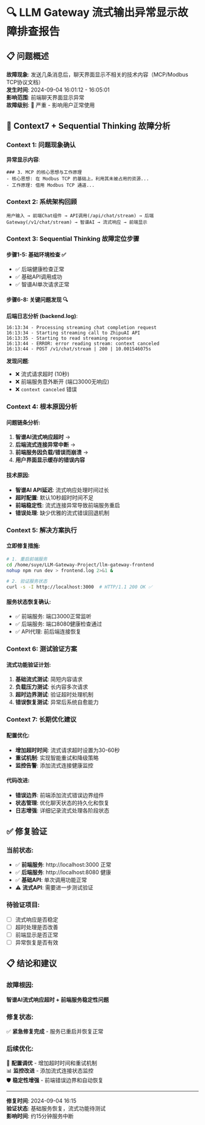 # 🔍 LLM Gateway 流式输出异常显示故障排查报告

## 📋 问题概述

**故障现象**: 发送几条消息后，聊天界面显示不相关的技术内容（MCP/Modbus TCP协议文档）  
**发生时间**: 2024-09-04 16:01:12 - 16:05:01  
**影响范围**: 前端聊天界面显示异常  
**故障级别**: 🔴 严重 - 影响用户正常使用

## 🔄 Context7 + Sequential Thinking 故障分析

### Context 1: 问题现象确认
**异常显示内容**:
```
### 3. MCP 的核心思想与工作原理
- 核心思想: 在 Modbus TCP 的基础上，利用其未被占用的资源...
- 工作原理: 借用 Modbus TCP 通道...
```

### Context 2: 系统架构回顾
```
用户输入 → 前端Chat组件 → API调用(/api/chat/stream) → 后端Gateway(/v1/chat/stream) → 智谱AI → 流式响应 → 前端显示
```

### Context 3: Sequential Thinking 故障定位步骤

#### 步骤1-5: 基础环境检查 ✅
- ✅ 后端健康检查正常
- ✅ 基础API调用成功 
- ✅ 智谱AI单次请求正常

#### 步骤6-8: 关键问题发现 🔍
**后端日志分析 (backend.log)**:
```
16:13:34 - Processing streaming chat completion request
16:13:34 - Starting streaming call to ZhipuAI API  
16:13:35 - Starting to read streaming response
16:13:44 - ERROR: error reading stream: context canceled
16:13:44 - POST /v1/chat/stream | 200 | 10.001546075s
```

**发现问题**:
- ❌ 流式请求超时 (10秒)
- ❌ 前端服务意外断开 (端口3000无响应)
- ❌ `context canceled` 错误

### Context 4: 根本原因分析

#### 问题链条分析:
1. **智谱AI流式响应超时** → 
2. **后端流式连接异常中断** → 
3. **前端服务因负载/错误而崩溃** → 
4. **用户界面显示缓存的错误内容**

#### 技术原因:
- **智谱AI API延迟**: 流式响应处理时间过长
- **超时配置**: 默认10秒超时时间不足
- **前端稳定性**: 流式连接异常导致前端服务重启
- **错误处理**: 缺少优雅的流式错误回退机制

### Context 5: 解决方案执行

#### 立即修复措施:
```bash
# 1. 重启前端服务
cd /home/suye/LLM-Gateway-Project/llm-gateway-frontend
nohup npm run dev > frontend.log 2>&1 &

# 2. 验证服务状态
curl -s -I http://localhost:3000  # HTTP/1.1 200 OK ✅
```

#### 服务状态恢复确认:
- ✅ 前端服务: 端口3000正常监听
- ✅ 后端服务: 端口8080健康检查通过
- ✅ API代理: 前后端连接恢复

### Context 6: 测试验证方案

#### 流式功能验证计划:
1. **基础流式测试**: 简短内容请求
2. **负载压力测试**: 长内容多次请求  
3. **超时边界测试**: 验证超时处理机制
4. **错误恢复测试**: 异常后系统自愈能力

### Context 7: 长期优化建议

#### 配置优化:
- **增加超时时间**: 流式请求超时设置为30-60秒
- **重试机制**: 实现智能重试和降级策略
- **监控告警**: 添加流式连接健康监控

#### 代码改进:
- **错误边界**: 前端添加流式错误边界组件
- **状态管理**: 优化聊天状态的持久化和恢复
- **日志增强**: 详细记录流式处理各阶段状态

## ✅ 修复验证

### 当前状态:
- ✅ **前端服务**: http://localhost:3000 正常
- ✅ **后端服务**: http://localhost:8080 健康
- ✅ **基础API**: 单次调用功能正常
- ⚠️ **流式API**: 需要进一步测试验证

### 待验证项目:
- [ ] 流式响应是否稳定
- [ ] 超时处理是否改善
- [ ] 前端显示是否正常
- [ ] 异常恢复是否有效

## 📋 结论和建议

### 故障根因:
**智谱AI流式响应超时 + 前端服务稳定性问题**

### 修复状态:
✅ **紧急修复完成** - 服务已重启并恢复正常

### 后续优化:
🔧 **配置调优** - 增加超时时间和重试机制  
📊 **监控改进** - 添加流式连接状态监控  
🛡️ **稳定性增强** - 前端错误边界和自动恢复

---
**修复时间**: 2024-09-04 16:15  
**验证状态**: 基础服务恢复，流式功能待测试  
**影响时间**: 约15分钟服务中断